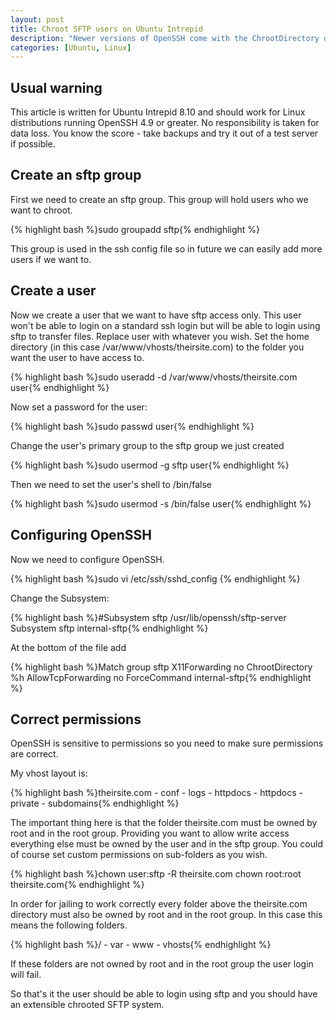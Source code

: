 ```yaml
--- 
layout: post
title: Chroot SFTP users on Ubuntu Intrepid
description: "Newer versions of OpenSSH come with the ChrootDirectory directive that makes it easy to jail SFTP users to a directory. I've written about <a href=\"http://shapeshed.com/journal/adding_sftp_users_with_a_limited_shell_in_centos_5.2/\">giving users a limited shell with older versions of OpenSSH</a> but if you can run OpenSSH 4.9 or greater I recommend using this method. "
categories: [Ubuntu, Linux]
---
```

## Usual warning

This article is written for Ubuntu Intrepid 8.10 and should work for Linux distributions running OpenSSH 4.9 or greater. No responsibility is taken for data loss. You know the score - take backups and try it out of a test server if possible. 

## Create an sftp group

First we need to create an sftp group. This group will hold users who we want to chroot.  

{% highlight bash %}sudo groupadd sftp{% endhighlight %}

This group is used in the ssh config file so in future we can easily add more users if we want to.

## Create a user

Now we create a user that we want to have sftp access only. This user won't be able to login on a standard ssh login but will be able to login using sftp to transfer files. Replace user with whatever you wish. Set the home directory (in this case /var/www/vhosts/theirsite.com) to the folder you want the user to have access to.  

{% highlight bash %}sudo useradd -d /var/www/vhosts/theirsite.com user{% endhighlight %}

Now set a password for the user: 

{% highlight bash %}sudo passwd user{% endhighlight %}

Change the user's primary group to the sftp group we just created 

{% highlight bash %}sudo usermod -g sftp user{% endhighlight %}

Then we need to set the user's shell to /bin/false

{% highlight bash %}sudo usermod -s /bin/false user{% endhighlight %}

## Configuring OpenSSH

Now we need to configure OpenSSH. 

{% highlight bash %}sudo vi /etc/ssh/sshd_config {% endhighlight %}

Change the Subsystem: 

{% highlight bash %}#Subsystem sftp /usr/lib/openssh/sftp-server Subsystem sftp internal-sftp{% endhighlight %}

At the bottom of the file add 

{% highlight bash %}Match group sftp X11Forwarding no ChrootDirectory %h AllowTcpForwarding no ForceCommand internal-sftp{% endhighlight %}


## Correct permissions

OpenSSH is sensitive to permissions so you need to make sure permissions are correct.

My vhost layout is:

{% highlight bash %}theirsite.com - conf - logs - httpdocs - httpdocs - private - subdomains{% endhighlight %}

The important thing here is that the folder theirsite.com must be owned by root and in the root group. Providing you want to allow write access everything else must be owned by the user and in the sftp group. You could of course set custom permissions on sub-folders as you wish. 

{% highlight bash %}chown user:sftp -R theirsite.com chown root:root theirsite.com{% endhighlight %}
 
In order for jailing to work correctly every folder above the theirsite.com directory must also be owned by root and in the root group. In this case this means the following folders.  
 
{% highlight bash %}/ - var - www - vhosts{% endhighlight %}

If these folders are not owned by root and in the root group the user login will fail. 

So that's it the user should be able to login using sftp and you should have an extensible chrooted SFTP system.
